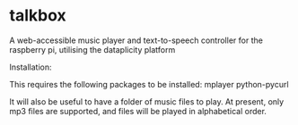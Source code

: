 # talkbox
A web-accessible music player and text-to-speech controller for the raspberry pi, utilising the dataplicity platform

Installation:

This requires the following packages to be installed: 
  mplayer
  python-pycurl
  
It will also be useful to have a folder of music files to play. At present, only mp3 files are supported, and files will be played in alphabetical order.
